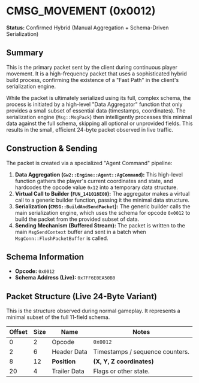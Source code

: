 # CMSG_MOVEMENT (0x0012)

**Status:** Confirmed Hybrid (Manual Aggregation + Schema-Driven Serialization)

## Summary

This is the primary packet sent by the client during continuous player movement. It is a high-frequency packet that uses a sophisticated hybrid build process, confirming the existence of a "Fast Path" in the client's serialization engine.

While the packet is ultimately serialized using its full, complex schema, the process is initiated by a high-level "Data Aggregator" function that only provides a small subset of essential data (timestamps, coordinates). The serialization engine (`Msg::MsgPack`) then intelligently processes this minimal data against the full schema, skipping all optional or unprovided fields. This results in the small, efficient 24-byte packet observed in live traffic.

## Construction & Sending

The packet is created via a specialized "Agent Command" pipeline:

1.  **Data Aggregation (`Gw2::Engine::Agent::AgCommand`):** This high-level function gathers the player's current coordinates and state, and hardcodes the opcode value `0x12` into a temporary data structure.
2.  **Virtual Call to Builder (`FUN_141018E00`):** The aggregator makes a virtual call to a generic builder function, passing it the minimal data structure.
3.  **Serialization (`CMSG::BuildAndSendPacket`):** The generic builder calls the main serialization engine, which uses the schema for opcode `0x0012` to build the packet from the provided subset of data.
4.  **Sending Mechanism (Buffered Stream):** The packet is written to the main `MsgSendContext` buffer and sent in a batch when `MsgConn::FlushPacketBuffer` is called.

## Schema Information

- **Opcode:** `0x0012`
- **Schema Address (Live):** `0x7FF6E0EA50B0`

## Packet Structure (Live 24-Byte Variant)

This is the structure observed during normal gameplay. It represents a minimal subset of the full 11-field schema.

| Offset | Size | Name | Notes |
|---|---|---|---|
| 0 | 2 | Opcode | `0x0012` |
| 2 | 6 | Header Data | Timestamps / sequence counters. |
| 8 | 12 | **Position** | **(X, Y, Z coordinates)** |
| 20 | 4 | Trailer Data | Flags or other state. |